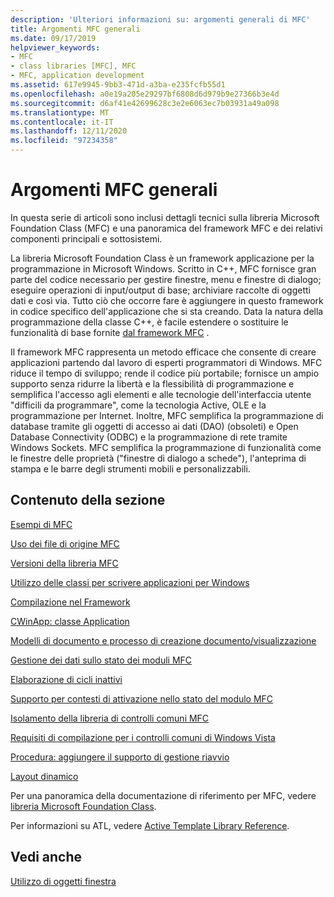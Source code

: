 ```yaml
---
description: 'Ulteriori informazioni su: argomenti generali di MFC'
title: Argomenti MFC generali
ms.date: 09/17/2019
helpviewer_keywords:
- MFC
- class libraries [MFC], MFC
- MFC, application development
ms.assetid: 617e9945-9bb3-471d-a3ba-e235fcfb55d1
ms.openlocfilehash: a0e19a205e29297bf6808d6d979b9e27366b3e4d
ms.sourcegitcommit: d6af41e42699628c3e2e6063ec7b03931a49a098
ms.translationtype: MT
ms.contentlocale: it-IT
ms.lasthandoff: 12/11/2020
ms.locfileid: "97234358"
---
```

# <a name="general-mfc-topics"></a>Argomenti MFC generali

In questa serie di articoli sono inclusi dettagli tecnici sulla libreria Microsoft Foundation Class (MFC) e una panoramica del framework MFC e dei relativi componenti principali e sottosistemi.

La libreria Microsoft Foundation Class è un framework applicazione per la programmazione in Microsoft Windows. Scritto in C++, MFC fornisce gran parte del codice necessario per gestire finestre, menu e finestre di dialogo; eseguire operazioni di input/output di base; archiviare raccolte di oggetti dati e così via. Tutto ciò che occorre fare è aggiungere in questo framework in codice specifico dell'applicazione che si sta creando. Data la natura della programmazione della classe C++, è facile estendere o sostituire le funzionalità di base fornite [dal framework MFC](framework-mfc.md) .

Il framework MFC rappresenta un metodo efficace che consente di creare applicazioni partendo dal lavoro di esperti programmatori di Windows. MFC riduce il tempo di sviluppo; rende il codice più portabile; fornisce un ampio supporto senza ridurre la libertà e la flessibilità di programmazione e semplifica l'accesso agli elementi e alle tecnologie dell'interfaccia utente "difficili da programmare", come la tecnologia Active, OLE e la programmazione per Internet. Inoltre, MFC semplifica la programmazione di database tramite gli oggetti di accesso ai dati (DAO) (obsoleti) e Open Database Connectivity (ODBC) e la programmazione di rete tramite Windows Sockets. MFC semplifica la programmazione di funzionalità come le finestre delle proprietà ("finestre di dialogo a schede"), l'anteprima di stampa e le barre degli strumenti mobili e personalizzabili.

## <a name="in-this-section"></a>Contenuto della sezione

[Esempi di MFC](../overview/visual-cpp-samples.md#mfc-samples)

[Uso dei file di origine MFC](using-the-mfc-source-files.md)

[Versioni della libreria MFC](mfc-library-versions.md)

[Utilizzo delle classi per scrivere applicazioni per Windows](using-the-classes-to-write-applications-for-windows.md)

[Compilazione nel Framework](building-on-the-framework.md)

[CWinApp: classe Application](cwinapp-the-application-class.md)

[Modelli di documento e processo di creazione documento/visualizzazione](document-templates-and-the-document-view-creation-process.md)

[Gestione dei dati sullo stato dei moduli MFC](managing-the-state-data-of-mfc-modules.md)

[Elaborazione di cicli inattivi](idle-loop-processing.md)

[Supporto per contesti di attivazione nello stato del modulo MFC](support-for-activation-contexts-in-the-mfc-module-state.md)

[Isolamento della libreria di controlli comuni MFC](isolation-of-the-mfc-common-controls-library.md)

[Requisiti di compilazione per i controlli comuni di Windows Vista](build-requirements-for-windows-vista-common-controls.md)

[Procedura: aggiungere il supporto di gestione riavvio](how-to-add-restart-manager-support.md)

[Layout dinamico](dynamic-layout.md)

Per una panoramica della documentazione di riferimento per MFC, vedere [libreria Microsoft Foundation Class](mfc-desktop-applications.md).

Per informazioni su ATL, vedere [Active Template Library Reference](../atl/atl-class-overview.md).

## <a name="see-also"></a>Vedi anche

[Utilizzo di oggetti finestra](working-with-window-objects.md)
